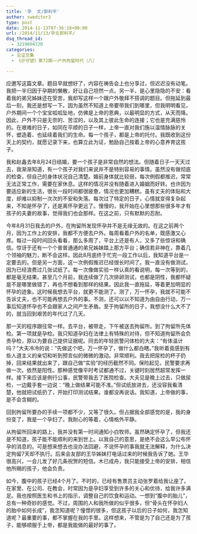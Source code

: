 ```yaml
---
title: '孕  文/郭利平'
author: sweditor3
type: post
date: 2014-11-13T07:36:18+00:00
url: /2014/11/13/孕文郭利平/
dsq_thread_id:
  - 3219894720
categories:
  - 见证文集
  - 《＠守望》第72期——户外拘留时代（八）

---
```

应邀写这篇文章。题目早就想好了，内容在祷告会上也分享过，但迟迟没有动笔。我把一半归因于孕期的懒散，好让自己坦然一点。另一半，是心里隐隐的不安：看着我的弟兄姊妹还在受苦，我却写这样一个跟户外敬拜不搭调的题目。但拖延到最后一刻，我还是想写一下。因为虽然不知道上帝要带我们到哪里，但我明明看见，户外期间一个个宝宝呱呱坠地，仿佛是上帝的恩典，以最明显的方式，从天而降。因此，户外不只是无奈的、苦涩的，以及其上彼此生命的连接；它也是充满慈怜的。在艰难的日子，如同在平顺的日子一样，上帝一直对我们施以温情脉脉的关怀，塑造着、也延续着我们的生命。每一个孩子，都是上帝的托付。我既收到这份天上的契约，就愿记录下来，也算立此为证，勉励自己按着上帝的心意养育这孩子。

我和赵鑫去年8月24日结婚，要一个孩子是非常自然的想法。但随着日子一天天过去，我渐渐知道，有一个孩子对我们来说并不是特别容易的事情。虽然没有做彻底的检查，但自己的身体状况自己清楚。婚前身体就比较弱，每次例假都推迟，常常无法正常工作，需要在家休息。这样的情况并没有随着进入婚姻而好转。也许因为要适应新的生活，很长一段时间都很疲惫，情况也更加糟糕。虽有丈夫的体贴和大度，却难以抑制一次次的不安和失落。每次过了特定的日子，心情就变得复杂起来，不知是怀孕了，还是离怀孕更远了。慢慢的，我开始在心里想那些很多年才有孩子的夫妻的故事，觉得我们也会那样。在这之前，只有默默的忍耐。

今年8月31日我去的户外，在拘留所发现怀孕并不是无缘无故的。在这之前两个月，因为工作上的安排，我都不方便去户外。每周看着户外的名单，既感激又心疼。每过一段时间回头看看，那么多周了，平台上还是有人，又多了些惊讶和确信。惊讶于还有一个个普普通通的弟兄姊妹踏上那方平台；确信若非神在，靠着几个领袖的魅力，断不会这样。因此8月底终于忙完一段工作以后，我知道平台是一定要去的。但是另一方面，这一次例假推迟已经很长时间了。我一直没有做测试，因为已经浪费过几张试纸了。每一次像做实验一样认真的看说明，每一次等到的，都是毫无结果。甚至几个月前，我连续做了几次排卵测试，也都是阴性，我都怀疑是不是哪里做错了，再也不想看到那样的结果。因此我一直拖延，等着更加明显的怀孕的迹象。这时候我想去平台，就更不能测了。测了，万一怀孕，我就不可能不告诉丈夫，也不可能再想去户外的事。不测，还可以以不知道为由自由行动，万一事后知道怀孕也不会跟家人之间产生矛盾。至于拘留所的日子，我想没什么大不了的，就当回到艰苦的年代过了几天。

那一天的程序跟往常一样。去平台，被带走，下午被送去拘留所。到了拘留所先体检。第一项就是孕检。我只知道孕妇在法律上有特殊的对待，但不知道拘留所会负责孕检，原以为要自己提供证据呢。同去的年轻民警问体检的大夫：“有体温计吗？”大夫冷冷的说：“先做这个吧，万一怀孕了，做什么都白瞎。”我听着竟感到有些人道主义的亲切和听到预言似的微微的激动。非常顺利。我去把尿检的杯子扔掉，回来结果就出来了，跟自己做“实验”的经历截然不同。保险起见，民警要求再做一次。依然是阳性。那种感觉像平时考试都通不过，关键时刻居然超常发挥一样。接下来应该是例行公事，民警带我去了医院检查。大夫见是晚上过去，只做尿检，一边戴手套一边说：“晚上做结果可能不准。”但试纸放进去，还没容我看清楚，他就把试纸扔了，开始打印测试结果。谁都没再说话。我知道，上帝做的事，是不会含糊的。

回到拘留所要办的手续一项都不少，又等了很久。但占据我全部感觉的是，我的身份变了，我是一个孕妇了。我耐心的等着，心情格外平静。

从拘留所回来的路上，我并没有第一时间通知小白牧师。虽然确定怀孕了，但我还是不知道，孩子能不能顺利的来到世上。以我自己的意思，是绝不会这么早公布怀孕的消息的。可是想来想去也没办法回避，不说怀孕的事我就无法解释，为什么决定拘留7天却不执行。后来会友部的王华姊妹打电话过来的时候我告诉了她。王华很高兴，一会儿发了好几条祝贺的短信。木已成舟，我只能接受上帝的安排，相信他所赐的孩子，他会负责。

如今，腹中的孩子已经4个月了。不时的，已经有售票员主动张罗着给我让座了。在家里、在公司、在教会，时常因为是孕妇享受到许多的关心和优待，给我许多满足。我也按照医生和书上的指示，调整自己的饮食和运动。一想到“腹中的胎儿”，总有一种奇妙的感觉。不过，周围的人和我所做的似乎很多，但“骨头在怀孕妇人的胎中如何长成”，我怎知道呢？憧憬的很多，但这孩子以后的日子如何，我怎知道呢？最重要的事，都不掌握在我的手里。这样想来，不管是为了自己还是为了孩子，能够顺服于上帝，都是我能做的最好的事了。